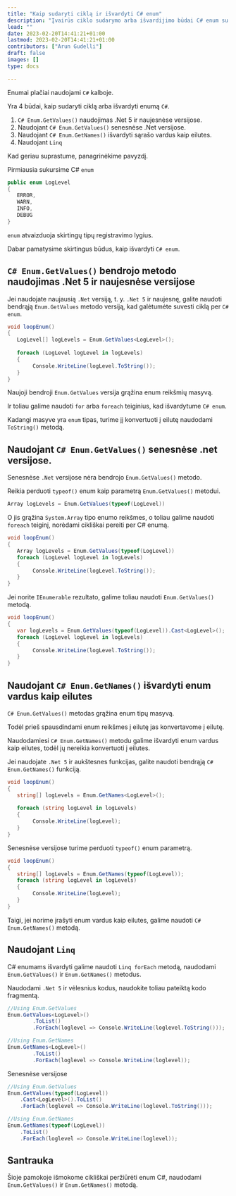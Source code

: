```yaml
---
title: "Kaip sudaryti ciklą ir išvardyti C# enum"
description: "Įvairūs ciklo sudarymo arba išvardijimo būdai C# enum su pavyzdžiais"
lead: ""
date: 2023-02-20T14:41:21+01:00
lastmod: 2023-02-20T14:41:21+01:00
contributors: ["Arun Gudelli"]
draft: false
images: []
type: docs

---
```


Enumai plačiai naudojami `C#` kalboje. 

Yra 4 būdai, kaip sudaryti ciklą arba išvardyti enumą `C#`. 

1. `C# Enum.GetValues()` naudojimas .Net 5 ir naujesnėse versijose.
2. Naudojant `C# Enum.GetValues()` senesnėse .Net versijose.
3. Naudojant `C# Enum.GetNames()` išvardyti sąrašo vardus kaip eilutes.
4. Naudojant `Linq`

Kad geriau suprastume, panagrinėkime pavyzdį. 

Pirmiausia sukursime C# `enum`

```csharp
public enum LogLevel
{
   ERROR, 
   WARN, 
   INFO, 
   DEBUG
}
```

 `enum` atvaizduoja skirtingų tipų registravimo lygius.

Dabar pamatysime skirtingus būdus, kaip išvardyti `C# enum`.

## `C# Enum.GetValues()` bendrojo metodo naudojimas .Net 5 ir naujesnėse versijose

Jei naudojate naujausią `.Net` versiją, t. y. `.Net 5` ir naujesnę, galite naudoti bendrąją `Enum.GetValues` metodo versiją, kad galėtumėte suvesti ciklą per `C# enum`.

```csharp
void loopEnum()
{
   LogLevel[] logLevels = Enum.GetValues<LogLevel>();
   
   foreach (LogLevel logLevel in logLevels)
   {
        Console.WriteLine(logLevel.ToString());
   }
}
```

Naujoji bendroji `Enum.GetValues` versija grąžina enum reikšmių masyvą. 

Ir toliau galime naudoti `for` arba `foreach` teiginius, kad išvardytume `C# enum`. 

Kadangi masyve yra `enum` tipas, turime jį konvertuoti į eilutę naudodami `ToString()` metodą.

## Naudojant `C# Enum.GetValues()` senesnėse .net versijose.

Senesnėse `.Net` versijose nėra bendrojo `Enum.GetValues()` metodo. 

Reikia perduoti `typeof()` enum kaip parametrą `Enum.GetValues()` metodui. 

```csharp
Array logLevels = Enum.GetValues(typeof(LogLevel))
```
O jis grąžina `System.Array` tipo enumo reikšmes, o toliau galime naudoti `foreach` teiginį, norėdami cikliškai pereiti per C# enumą.

```csharp
void loopEnum()
{
   Array logLevels = Enum.GetValues(typeof(LogLevel))
   foreach (LogLevel logLevel in logLevels)
   {
        Console.WriteLine(logLevel.ToString());
   }
}
```

Jei norite `IEnumerable` rezultato, galime toliau naudoti `Enum.GetValues()` metodą.

```csharp
void loopEnum()
{
   var logLevels = Enum.GetValues(typeof(LogLevel)).Cast<LogLevel>();
   foreach (LogLevel logLevel in logLevels)
   {
        Console.WriteLine(logLevel.ToString());
   }
}
```

## Naudojant `C# Enum.GetNames()` išvardyti enum vardus kaip eilutes 

`C# Enum.GetValues()` metodas grąžina enum tipų masyvą. 

Todėl prieš spausdindami enum reikšmes į eilutę jas konvertavome į eilutę.

Naudodamiesi `C# Enum.GetNames()` metodu galime išvardyti enum vardus kaip eilutes, todėl jų nereikia konvertuoti į eilutes.

Jei naudojate `.Net 5` ir aukštesnes funkcijas, galite naudoti bendrąją `C# Enum.GetNames()` funkciją.

```csharp
void loopEnum()
{
   string[] logLevels = Enum.GetNames<LogLevel>();
   
   foreach (string logLevel in logLevels)
   {
        Console.WriteLine(logLevel);
   }
}
```

Senesnėse versijose turime perduoti `typeof()` enum parametrą.

```csharp
void loopEnum()
{
   string[] logLevels = Enum.GetNames(typeof(LogLevel));
   foreach (string logLevel in logLevels)
   {
        Console.WriteLine(logLevel);
   }
}
```

Taigi, jei norime įrašyti enum vardus kaip eilutes, galime naudoti `C# Enum.GetNames()` metodą.

## Naudojant `Linq`

C# enumams išvardyti galime naudoti `Linq forEach` metodą, naudodami `Enum.GetValues()` ir `Enum.GetNames()` metodus.

Naudodami `.Net 5` ir vėlesnius kodus, naudokite toliau pateiktą kodo fragmentą.

```csharp
//Using Enum.GetValues
Enum.GetValues<LogLevel>()
        .ToList()
        .ForEach(loglevel => Console.WriteLine(loglevel.ToString()));

//Using Enum.GetNames
Enum.GetNames<LogLevel>()
        .ToList()
        .ForEach(loglevel => Console.WriteLine(loglevel));        
```

Senesnėse versijose

```csharp
//Using Enum.GetValues
Enum.GetValues(typeof(LogLevel))
    .Cast<LogLevel>().ToList()
    .ForEach(loglevel => Console.WriteLine(loglevel.ToString()));

//Using Enum.GetNames
Enum.GetNames(typeof(LogLevel))
    .ToList()
    .ForEach(loglevel => Console.WriteLine(loglevel));    
```

## Santrauka

Šioje pamokoje išmokome cikliškai peržiūrėti enum C#, naudodami `Enum.GetValues()` ir `Enum.GetNames()` metodą.










